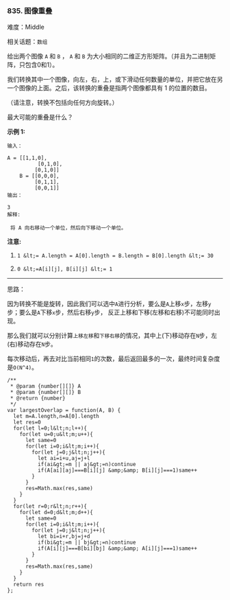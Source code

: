 ### 835. 图像重叠

难度：Middle

相关话题：`数组`

给出两个图像  `A`  和  `B` ， `A`  和  `B` 为大小相同的二维正方形矩阵。（并且为二进制矩阵，只包含0和1）。



我们转换其中一个图像，向左，右，上，或下滑动任何数量的单位，并把它放在另一个图像的上面。之后，该转换的重叠是指两个图像都具有 1 的位置的数目。



（请注意，转换不包括向任何方向旋转。）



最大可能的重叠是什么？



 **示例 1:** 





```
输入：

A = [[1,1,0],
          [0,1,0],
         [0,1,0]]
    B = [[0,0,0],
         [0,1,1],
         [0,0,1]]
输出：

3
解释:

 将 A 向右移动一个单位，然后向下移动一个单位。
```

 **注意:** 





1.  `1 &lt;= A.length = A[0].length = B.length = B[0].length &lt;= 30` 

2.  `0 &lt;=A[i][j], B[i][j] &lt;= 1` 






-----

思路：

因为转换不能是旋转，因此我们可以选中`A`进行分析，要么是`A`上移`x`步，左移`y`步；要么是`A`下移`x`步，然后右移`y`步，
反正上移和下移(左移和右移)不可能同时出现。

那么我们就可以分别计算`上移左移`和`下移右移`的情况，其中上(下)移动存在`N`步，左(右)移动存在`N`步。

每次移动后，再去对比当前相同`1`的次数，最后返回最多的一次，最终时间复杂度是`O(N^4)`。


```
/**
 * @param {number[][]} A
 * @param {number[][]} B
 * @return {number}
 */
var largestOverlap = function(A, B) {
  let m=A.length,n=A[0].length
  let res=0
  for(let l=0;l&lt;n;l++){
    for(let u=0;u&lt;m;u++){
      let same=0
      for(let i=0;i&lt;m;i++){
        for(let j=0;j&lt;n;j++){
          let ai=i+u,aj=j+l
          if(ai&gt;=m || aj&gt;=n)continue
          if(A[ai][aj]===B[i][j] &amp;&amp; B[i][j]===1)same++
        }
      }
      res=Math.max(res,same)
    }
  }
  for(let r=0;r&lt;n;r++){
    for(let d=0;d&lt;m;d++){
      let same=0
      for(let i=0;i&lt;m;i++){
        for(let j=0;j&lt;n;j++){
          let bi=i+r,bj=j+d
          if(bi&gt;=m || bj&gt;=n)continue
          if(A[i][j]===B[bi][bj] &amp;&amp; A[i][j]===1)same++
        }
      }
      res=Math.max(res,same)
    }
  }
  return res
};



```
